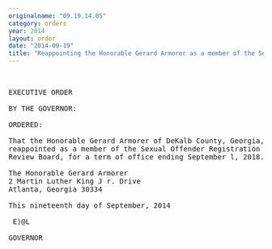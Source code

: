 ```yaml
---
originalname: "09.19.14.05"
category: orders
year: 2014
layout: order
date: "2014-09-19"
title: "Reappointing the Honorable Gerard Armorer as a member of the Sexual Offender Registration Review Board"
---
```

<pre>
 

EXECUTIVE ORDER

BY THE GOVERNOR:

ORDERED:

That the Honorable Gerard Armorer of DeKalb County, Georgia, is
reappointed as a member of the Sexual Offender Registration
Review Board, for a term of office ending September l, 2018.

The Honorable Gerard Armorer
2 Martin Luther King J r. Drive
Atlanta, Georgia 30334

This nineteenth day of September, 2014

 E)@L

GOVERNOR

</pre>
